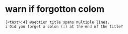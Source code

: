 # warn if forgotton colom

    [<text>:4] @section title spans multiple lines.
    i Did you forget a colon (:) at the end of the title?

